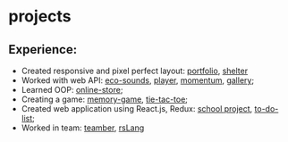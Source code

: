 # projects

## Experience: 
* Created responsive and pixel perfect layout: [portfolio](https://rolling-scopes-school.github.io/takeamoment-JSFEPRESCHOOL/portfolio/), [shelter](https://rolling-scopes-school.github.io/takeamoment-JSFE2022Q1/shelter/pages/main/index.html)
* Worked with web API: [eco-sounds](https://rolling-scopes-school.github.io/takeamoment-JSFEPRESCHOOL/1.1-eco-sounds/), [player](https://rolling-scopes-school.github.io/takeamoment-JSFEPRESCHOOL/1.2-audio-player/), [momentum]( https://takeamoment.github.io/momentum/momentum/), [gallery](https://rolling-scopes-school.github.io/takeamoment-JSFEPRESCHOOL/2.2-image-galery/);
* Learned OOP: [online-store](https://rolling-scopes-school.github.io/takeamoment-JSFE2022Q1/online-store/);
* Creating a game: [memory-game](https://takeamoment.github.io/memory-game/memory-game/), [tie-tac-toe](https://rolling-scopes-school.github.io/takeamoment-JSFEPRESCHOOL/tic-tac-toe/);
* Created web application using React.js, Redux: [school project](https://rolling-scopes-school.github.io/takeamoment-REACT2022Q3/), [to-do-list](https://takeamoment.github.io/Todo-list-React-/);
* Worked in team: [teamber](https://teamber.netlify.app/), [rsLang](https://rslang-igorpex.netlify.app/#/)

